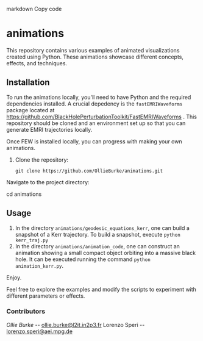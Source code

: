 markdown
Copy code
# animations

This repository contains various examples of animated visualizations created using Python. These animations showcase different concepts, effects, and techniques.

## Installation

To run the animations locally, you'll need to have Python and the required dependencies installed. A crucial depedency is the `fastEMRIWaveforms` package located at https://github.com/BlackHolePerturbationToolkit/FastEMRIWaveforms . This repository should be cloned and an environment set up so that you can generate EMRI trajectories locally.

Once FEW is installed locally, you can progress with making your own animations. 

1. Clone the repository:

   ```shell
   git clone https://github.com/OllieBurke/animations.git

Navigate to the project directory:

cd animations

## Usage

1. In the directory `animations/geodesic_equations_kerr`, one can build a snapshot of a Kerr trajectory. To build a snapshot, execute `python kerr_traj.py` 
2. In the directory `animations/animation_code`, one can construct an animation showing a small compact object orbiting into a massive black hole. It can be executed running the command `python animation_kerr.py`.

Enjoy. 

Feel free to explore the examples and modify the scripts to experiment with different parameters or effects.

### Contributors

*Ollie Burke* -- ollie.burke@l2it.in2p3.fr
Lorenzo Speri -- lorenzo.speri@aei.mpg.de


